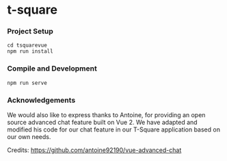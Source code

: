# t-square

### Project Setup

```
cd tsquarevue
npm run install
```



### Compile and Development

```
npm run serve
```

### Acknowledgements

We would also like to express thanks to Antoine, for providing an open source advanced chat feature built on Vue 2. We have adapted and modified his code for our chat feature in our T-Square application based on our own needs.  

Credits: https://github.com/antoine92190/vue-advanced-chat
